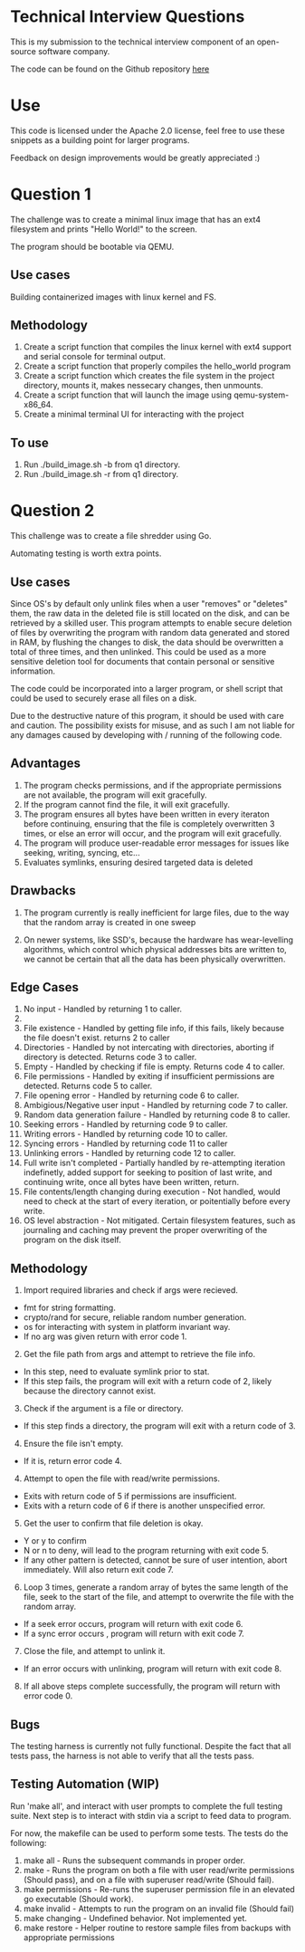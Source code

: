 # Technical Interview Questions
This is my submission to the technical interview component of an open-source software company.

The code can be found on the Github repository [here](https://github.com/Rnfudge02/technical_interview.git)

# Use
This code is licensed under the Apache 2.0 license, feel free to use these snippets as a building point for larger programs.

Feedback on design improvements would be greatly appreciated :)

# Question 1
The challenge was to create a minimal linux image that has an ext4 filesystem and prints "Hello World!" to the screen.

The program should be bootable via QEMU.

## Use cases
Building containerized images with linux kernel and FS.

## Methodology
1. Create a script function that compiles the linux kernel with ext4 support and serial console for terminal output.
2. Create a script function that properly compiles the hello_world program
3. Create a script function which creates the file system in the project directory, mounts it, makes nessecary changes, then unmounts.
4. Create a script function that will launch the image using qemu-system-x86_64.
5. Create a minimal terminal UI for interacting with the project

## To use
1. Run ./build_image.sh -b from q1 directory.
2. Run ./build_image.sh -r from q1 directory.

# Question 2
This challenge was to create a file shredder using Go.

Automating testing is worth extra points.

## Use cases
Since OS's by default only unlink files when a user "removes" or "deletes" them, the raw data in the deleted file is still located on the disk, and can be retrieved by a skilled user. This program attempts to enable secure deletion of files by overwriting the program with random data generated and stored in RAM, by flushing the changes to disk, the data should be overwritten a total of three times, and then unlinked. This could be used as a more sensitive deletion tool for documents that contain personal or sensitive information.

The code could be incorporated into a larger program, or shell script that could be used to securely erase all files on a disk.

Due to the destructive nature of this program, it should be used with care and caution. The possibility exists for misuse, and as such I am not liable for any damages caused by developing with / running of the following code.

## Advantages
1. The program checks permissions, and if the appropriate permissions are not available, the program will exit gracefully.
2. If the program cannot find the file, it will exit gracefully.
3. The program ensures all bytes have been written in every iteraton before continuing, ensuring that the file is completely overwritten 3 times, or else an error will occur, and the program will exit gracefully.
4. The program will produce user-readable error messages for issues like seeking, writing, syncing, etc...
5. Evaluates symlinks, ensuring desired targeted data is deleted

## Drawbacks
1. The program currently is really inefficient for large files, due to the way that the random array is created in one sweep

2. On newer systems, like SSD's, because the hardware has wear-levelling algorithms, which control which physical addresses bits are written to, we cannot be certain that all the data has been physically overwritten.

## Edge Cases
1. No input - Handled by returning 1 to caller.
2.
3. File existence - Handled by getting file info, if this fails, likely because the file doesn't exist. returns 2 to caller
4. Directories - Handled by not intercating with directories, aborting if directory is detected. Returns code 3 to caller.
5. Empty - Handled by checking if file is empty. Returns code 4 to caller.
6. File permissions - Handled by exiting if insufficient permissions are detected. Returns code 5 to caller.
7. File opening error - Handled by returning code 6 to caller.
8. Ambigious/Negative user input - Handled by returning code 7 to caller.
9. Random data generation failure - Handled by returning code 8 to caller.
10. Seeking errors - Handled by returning code 9 to caller.
11. Writing errors - Handled by returning code 10 to caller.
12. Syncing errors - Handled by returning code 11 to caller
13. Unlinking errors - Handled by returning code 12 to caller.
14. Full write isn't completed - Partially handled by re-attempting iteration indefinetly, added support for seeking to position of last write, and continuing write, once all bytes have been written, return.
15. File contents/length changing during execution - Not handled, would need to check at the start of every iteration, or poitentially before every write.
16. OS level abstraction - Not mitigated. Certain filesystem features, such as journaling and caching may prevent the proper overwriting of the program on the disk itself.

## Methodology
1. Import required libraries and check if args were recieved.
- fmt for string formatting.
- crypto/rand for secure, reliable random number generation.
- os for interacting with system in platform invariant way.
- If no arg was given return with error code 1.

2. Get the file path from args and attempt to retrieve the file info.
- In this step, need to evaluate symlink prior to stat.
- If this step fails, the program will exit with a return code of 2, likely because the directory cannot exist.

3. Check if the argument is a file or directory.
- If this step finds a directory, the program will exit with a return code of 3.

4. Ensure the file isn't empty.
- If it is, return error code 4.

4. Attempt to open the file with read/write permissions.
- Exits with return code of 5 if permissions are insufficient.
- Exits with a return code of 6 if there is another unspecified error.

5. Get the user to confirm that file deletion is okay.
- Y or y to confirm
- N or n to deny, will lead to the program returning with exit code 5.
- If any other pattern is detected, cannot be sure of user intention, abort immediately. Will also return exit code 7.

6. Loop 3 times, generate a random array of bytes the same length of the file, seek to the start of the file, and attempt to overwrite the file with the random array.
- If a seek error occurs, program will return with exit code 6.
- If a sync error occurs , program will return with exit code 7.

7. Close the file, and attempt to unlink it.
- If an error occurs with unlinking, program will return with exit code 8.

8. If all above steps complete successfully, the program will return with error code 0.

## Bugs
The testing harness is currently not fully functional. Despite the fact that all tests pass, the harness is not able to verify that all the tests pass.

## Testing Automation (WIP)
Run 'make all', and interact with user prompts to complete the full testing suite. Next step is to interact with stdin via a script to feed data to program.

For now, the makefile can be used to perform some tests. The tests do the following:
1. make all - Runs the subsequent commands in proper order.
2. make - Runs the program on both a file with user read/write permissions (Should pass), and on a file with superuser read/write (Should fail).
3. make permissions - Re-runs the superuser permission file in an elevated go executable (Should work).
4. make invalid - Attempts to run the program on an invalid file (Should fail)
5. make changing - Undefined behavior. Not implemented yet.
6. make restore - Helper routine to restore sample files from backups with appropriate permissions
